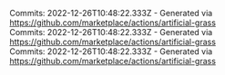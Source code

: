 Commits: 2022-12-26T10:48:22.333Z - Generated via https://github.com/marketplace/actions/artificial-grass
<br>
Commits: 2022-12-26T10:48:22.333Z - Generated via https://github.com/marketplace/actions/artificial-grass
<br>
Commits: 2022-12-26T10:48:22.333Z - Generated via https://github.com/marketplace/actions/artificial-grass
<br>
